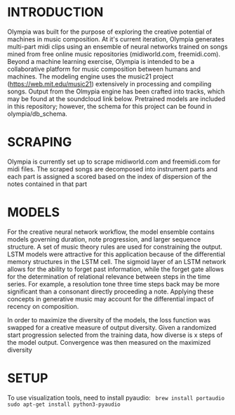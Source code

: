 # INTRODUCTION
Olympia was built for the purpose of exploring the creative potential of machines in music composition. At it's current iteration, Olympia generates multi-part midi clips using an ensemble of neural networks trained on songs mined from free online music repositories (midiworld.com, freemidi.com). Beyond a machine learning exercise, Olympia is intended to be a collaborative platform for music composition between humans and machines. The modeling engine uses the music21 project (https://web.mit.edu/music21) extensively in processing and compiling songs. Output from the Olmypia engine has been crafted into tracks, which may be found at the soundcloud link below. Pretrained models are included in this repository; however, the schema for this project can be found in olympia/db_schema.

# SCRAPING
Olympia is currently set up to scrape midiworld.com and freemidi.com for midi files. The scraped songs are decomposed into instrument parts and each part is assigned a scored based on the index of dispersion of the notes contained in that part

# MODELS
For the creative neural network workflow, the model ensemble contains models governing duration, note progression, and larger sequence structure. A set of music theory rules are used for constraining the output. LSTM models were attractive for this application because of the differential memory structures in the LSTM cell. The sigmoid layer of an LSTM network allows for the ability to forget past information, while the forget gate allows for the determination of relational relevance between steps in the time series. For example, a resolution tone three time steps back may be more significant than a consonant directly proceeding a note. Applying these concepts in generative music may account for the differential impact of recency on composition. 

In order to maximize the diversity of the models, the loss function was swapped for a creative measure of output diversity. Given a randomized start progression selected from the training data, how diverse is x steps of the model output. Convergence was then measured on the maximized diversity

# SETUP
To use visualization tools, need to install pyaudio:
 ` brew install portaudio`
`sudo apt-get install python3-pyaudio`